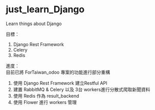 # just_learn_Django
Learn things about Django

目標：  
1. Django Rest Framework
2. Celery
3. Redis

進度：  
目前已將 ForTaiwan_odoo 專案的功能進行部分重構  
1. 使用 Django Rest Framework 建立Restful API  
2. 建置 RabbitMQ & Celery 以及 3台 workers進行分散式爬取新聞資料  
3. 使用 Redis 作為 result_backend  
4. 使用 Flower 進行 workers 管理
